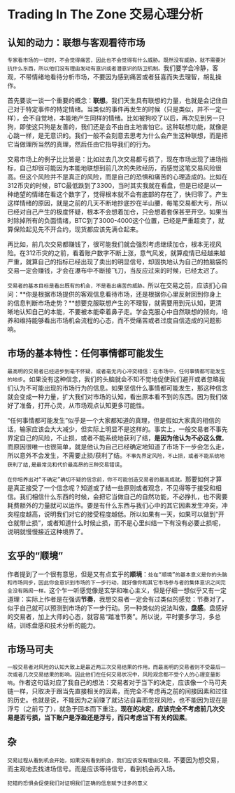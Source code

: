 # Trading In The Zone 交易心理分析

## 认知的动力：联想与客观看待市场

`专家看市场的一切时，不会觉得痛苦，因此也不会觉得有什么威胁。既然没有威胁，就不需要对抗什么东西，所以他们没有理由发动有意识或者潜意识的防卫机制。`我们要学会冷静，客观，不带情绪地看待分析市场，不要因为感到痛苦或者狂喜而失去理智，胡乱操作。

首先要谈一谈一个重要的概念：**联想**。我们天生具有联想的力量，也就是会记住自己对于特定事件的特定情绪。当类似的事件再发生的时候（只是类似，并不一定一样），会不自觉地，本能地产生同样的情绪。比如被狗咬了以后，再次见到另一只狗，即使这只狗是友善的，我们还是会不由自主地害怕它。这种联想功能，就像是心跳一样，是无意识的。我们一般不会刻意去思考为什么会产生这种联想，而是把它当做理所当然的真理，然后任由它指导我们的行为。

交易市场上的例子比比皆是：比如过去几次交易都亏损了，现在市场出现了进场指标，自己却很可能因为本能地联想到前几次的失败经历，而感觉这笔交易风险很高。但这个风险并不是真正的风险，而是自己的恐惧和痛苦的心理造成的。比如在312币灾的时候，BTC最低跌到了3300，当时其实我就在看盘，但是已经是以一种绝望的情绪在看这个数字了，觉得根本就不会有底部的存在了，快归零了。产生这样情绪的原因，就是之前的几天不断地抄底抄在半山腰，每笔交易都大亏，所以已经对自己产生的极度怀疑，根本不会想着加仓，只会想着套保甚至开空。如果当时除掉所有的负面情绪，BTC到了3000-4000这个位置，已经是严重超卖了，就算保险起见先不开合约，现货都应该先满仓起来。

再比如，前几次交易都赚钱了，很可能我们就会强烈考虑继续加仓，根本无视风险。在312币灾的之前，看着账户数字不断上涨，意气风发，就算疫情已经越来越严重，就算自己的指标已经出现了卖出的明显信号，却固执地认为自己的拍脑袋的交易一定会赚钱，才会在瀑布中不断接飞刀，当反应过来的时候，已经太迟了。

`交易者的基本目标是看出既有的机会，不是看出痛苦的威胁。`所以在交易之前，应该扪心自问：**你是根据市场提供的客观信息看待市场，还是根据你心里反射回到你身上的信息判断市场走势？**想要克服联想产生的不理智，就需要用到元认知，更清晰地认知自己的本能，不要被本能牵着鼻子走。学会克服心中自然联想的倾向，培养和维持能够看出市场机会流程的心态，而不受痛苦或者过度自信造成的问题影响。

## 市场的基本特性：任何事情都可能发生

`最高明的交易者已经进步到毫不怀疑，或者毫无内心冲突相信：在市场中，任何事情都可能发生的地步`。如果没有这种信念，我们的头脑就会不知不觉地促使我们避开或者忽略我们认为不可能出现的市场行为的信息。如果坚信什么事情都可能发生，那这种信念就会变成一种力量，扩大我们对市场的认知，看出原本看不到的东西。因为我们做好了准备，打开心灵，从市场观点认知更多可能性。

“任何事情都可能发生”似乎是一个大家都知道的真理，但是假如大家真的相信的话，输家应该会大大减少，但实际上明显不是这样的。事实上，一般交易者不事先界定自己的风险，不止损，或者不能系统地获利了结，**是因为他认为不必这么做**。而原因很唯一也很简单，就是他认为自己已经确定地知道了市场下一步会怎么走，所以意外不会发生，不需要止损/获利了结。`不事先界定风险，不止损，或者不能系统地获利了结,是最常见和代价最高昂的三种交易错误`。

`在你培养出对“不确定”确切不疑的信念前，你不可能创造交易者的最高成就。`那要如何才算是真正接受了一个信念呢？知道或了结一些原则或者观念，不见得等于接受和相信。我们相信什么东西的时候，会把它当做自己的自然功能，不必挣扎，也不需要耗费额外的力量就可以运作。要是有什么东西与我们心中的其它因素发生冲突，冲突程度越高，说明我们对它的接受程度越低。所以如果有一天，如果可以做到“开仓就带止损”，或者知道什么时候止损，而不是心里纠结一下有没有必要止损呢，说明就慢慢接近这种境界了。

## 玄乎的“顺境”

作者提到了一个很有意思，但是又有点玄乎的**顺境**：`处在“顺境”的基本意义是你的头脑和市场同步，因此你会意识到市场的下一步行动，就好像你和其它市场参与者的集体意识之间完全没有隔阂一样。`这个乍一听感觉像是玄学和唯心主义，但是仔细一想似乎又有一定道理：实际上作者是在强调**节奏**，我想交易者一定会有过类似的感觉：节奏对了，似乎自己就可以预测到市场的下一步行动。另一种类似的说法叫做，**盘感**。盘感好的交易者，加上大师的心态，就容易“踏准节奏”。所以说，平时要多学习，多总结，训练盘感和技术分析的能力。


## 市场马可夫
`一般交易者对风险的认知大致上是最近两三次交易结果的作用，而最高明的交易者则不受最后一次或者几次交易结果的影响。因此他们在任何交易状况中，风险观念都不受个人的心理变量影响`。作者这句话对应了我自己的想法：交易者对于当下的决定，应该像一个马可夫链一样，只取决于跟当先直接相关的因素，而完全不考虑再之前的间接因素和过往的历史。也就是说，不能因为之前赚了就沾沾自喜而忽视风险，也不能因为现在是浮亏（之前亏了），就急于回本而下重注。**现在的决定，应该完全不考虑前几次交易是否亏损，当下账户是浮盈还是浮亏，而只考虑当下有关的因素**。



## 杂

`交易过程从看到机会开始，如果没有看到机会，我们应该没有理由交易。`不要因为想交易，而主观地去找进场信号。而是应该等待信号，看到机会再入场。

`犯错的恐惧会促使我们对证明我们正确的信息赋予过多的意义`
